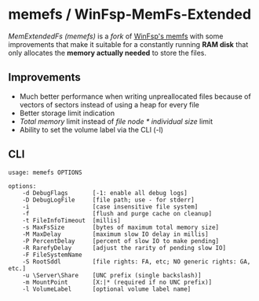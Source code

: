 # memefs / WinFsp-MemFs-Extended
*MemExtendedFs (memefs)* is a *fork* of [WinFsp's memfs](https://github.com/winfsp/winfsp/tree/master/tst/memfs) with some improvements that make it suitable for a constantly running **RAM disk** that only allocates the **memory actually needed** to store the files.

## Improvements
- Much better performance when writing unpreallocated files because of vectors of sectors instead of using a heap for every file
- Better storage limit indication
- *Total memory* limit instead of *file node \* individual size* limit
- Ability to set the volume label via the CLI (-l)

## CLI
```
usage: memefs OPTIONS

options:
    -d DebugFlags       [-1: enable all debug logs]
    -D DebugLogFile     [file path; use - for stderr]
    -i                  [case insensitive file system]
    -f                  [flush and purge cache on cleanup]
    -t FileInfoTimeout  [millis]
    -s MaxFsSize        [bytes of maximum total memory size]
    -M MaxDelay         [maximum slow IO delay in millis]
    -P PercentDelay     [percent of slow IO to make pending]
    -R RarefyDelay      [adjust the rarity of pending slow IO]
    -F FileSystemName
    -S RootSddl         [file rights: FA, etc; NO generic rights: GA, etc.]
    -u \Server\Share    [UNC prefix (single backslash)]
    -m MountPoint       [X:|* (required if no UNC prefix)]
    -l VolumeLabel      [optional volume label name]
```
